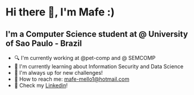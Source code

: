 # Hi there 👋, I'm Mafe :)
## I'm a Computer Science student at @ University of Sao Paulo - Brazil


- :mag: I'm currently working at @pet-comp and @ SEMCOMP
- :book: I'm currently learning about Information Security and Data Science
- :round_pushpin: I'm always up for new challenges!
- :email: How to reach me: mafe-mello1@hotmail.com
- :pushpin: Check my [Linkedin](https://www.linkedin.com/in/maria-fernanda-mello-296709187/)!


